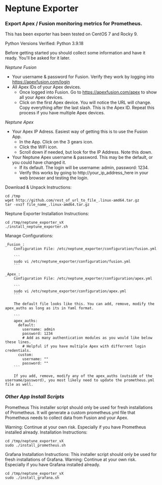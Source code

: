 # Neptune Exporter
### Export Apex / Fusion monitoring metrics for Prometheus.

This has been exporter has been tested on CentOS 7 and Rocky 9.<br>

Python Versions Verified: Python 3.9.18

Before getting started you should collect some information and have it ready. You'll be asked for it later.

_Neptune Fusion_
 - Your username & password for Fusion. Verify they work by logging into https://apexfusion.com/login
 - All Apex IDs of your Apex devices.
    - Once logged into Fusion. Go to https://apexfusion.com/apex to show all your Apex devices.
    - Click on the first Apex device. You will notice the URL will change. Copy everything after the last slash. This is the Apex ID. Repeat this process if you have multiple Apex devices.

_Neptune Apex_
 - Your Apex IP Adress. Easiest way of getting this is to use the Fusion App.
    - In the App. Click on the 3 gears icon.
    - Click the WiFi icon.
    - Scroll down if needed, but look for the IP Address. Note this down.
 - Your Neptune Apex username & password. This may be the default, or you could have changed it.
    - If its default. The login will be username: admin, password: 1234.
    - Verify this works by going to http://your_ip_address_here in your web browser and testing the login.

Download & Unpack Instructions:
```
cd /tmp
wget http://github.com/rest_of_url_to_file_.linux-amd64.tar.gz
tar -xvzf file_name_.linux-amd64.tar.gz
```

Neptune Exporter Installation Instructions:
```
cd /tmp/neptune_exporter_vX
./install_neptune_exporter.sh
```

Manage Configurations:

    _Fusion_:
        Configuration File: /etc/neptune_exporter/configuration/fusion.yml

        ```
        sudo vi /etc/neptune_exporter/configuration/fusion.yml
        ```
 
    _Apex_:
        Configuration File: /etc/neptune_exporter/configuration/apex.yml

        ```
        sudo vi /etc/neptune_exporter/configuration/apex.yml
        ```

        The default file looks like this. You can add, remove, modify the apex_auths as long as its in Yaml format.

        ```
        apex_auths:
          default:
            username: admin
            password: 1234
            # Add as many authentication modules as you would like below these lines. 
            # Helpful if you have multiple Apex with differrent login credentials.
          custom:
            username: ""
            password: ""
        ```

        If you add, remove, modify any of the apex_auths (outside of the username/password), you most likely need to update the prometheus.yml file as well.

### _Other App Install Scripts_
Prometheus
This installer script should only be used for fresh installations of Prometheus.
It will generate a custom prometheus.yml file that Prometheus needs to collect data from Fusion and your Apex.

Warning: Continue at your own risk. Especially if you have Prometheus installed already.
Installation Instructions:
```
cd /tmp/neptune_exporter_vX
sudo ./install_prometheus.sh
```

Grafana Installation Instructions:
This installer script should only be used for fresh installations of Grafana.
Warning: Continue at your own risk. Especially if you have Grafana installed already.
```
cd /tmp/neptune_exporter_vX
sudo ./install_grafana.sh
```
